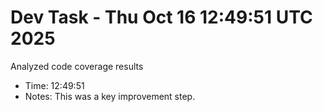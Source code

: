 # Dev Task - Thu Oct 16 12:49:51 UTC 2025
Analyzed code coverage results
- Time: 12:49:51
- Notes: This was a key improvement step.
